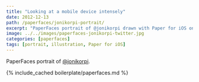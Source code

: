 ```yaml
---
title: "Looking at a mobile device intensely"
date: 2012-12-13
path: /paperfaces/jonikorpi-portrait/
excerpt: "PaperFaces portrait of @jonikorpi drawn with Paper for iOS on an iPad."
image: ../../images/paperfaces-jonikorpi-twitter.jpg
categories: [paperfaces]
tags: [portrait, illustration, Paper for iOS]
---
```


PaperFaces portrait of [@jonikorpi](https://twitter.com/jonikorpi).

{% include_cached boilerplate/paperfaces.md %}
